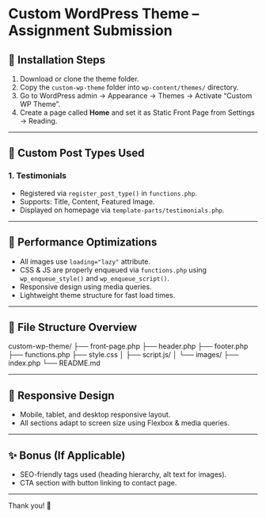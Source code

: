 # Custom WordPress Theme – Assignment Submission

## 🔧 Installation Steps
1. Download or clone the theme folder.
2. Copy the `custom-wp-theme` folder into `wp-content/themes/` directory.
3. Go to WordPress admin → Appearance → Themes → Activate “Custom WP Theme”.
4. Create a page called **Home** and set it as Static Front Page from Settings → Reading.

---

## 🧩 Custom Post Types Used

### 1. **Testimonials**
- Registered via `register_post_type()` in `functions.php`.
- Supports: Title, Content, Featured Image.
- Displayed on homepage via `template-parts/testimonials.php`.

---

## 🚀 Performance Optimizations
- All images use `loading="lazy"` attribute.
- CSS & JS are properly enqueued via `functions.php` using `wp_enqueue_style()` and `wp_enqueue_script()`.
- Responsive design using media queries.
- Lightweight theme structure for fast load times.

---

## 📁 File Structure Overview

custom-wp-theme/ ├── front-page.php ├── header.php ├── footer.php ├── functions.php ├── style.css   │ ├── script.js/ │ └── images/  ├── index.php  └── README.md

---

## 📱 Responsive Design
- Mobile, tablet, and desktop responsive layout.
- All sections adapt to screen size using Flexbox & media queries.

---

## ✨ Bonus (If Applicable)
- SEO-friendly tags used (heading hierarchy, alt text for images).
- CTA section with button linking to contact page.

---

Thank you! 🙌



